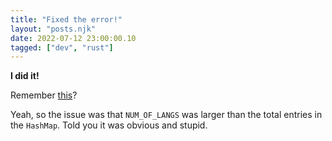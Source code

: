 ```yaml
---
title: "Fixed the error!"
layout: "posts.njk"
date: 2022-07-12 23:00:00.10
tagged: ["dev", "rust"]
---
```


**I did it!**

Remember [this](../learning-rust/)?

Yeah, so the issue was that `NUM_OF_LANGS` was larger than the total entries in the `HashMap`.
Told you it was obvious and stupid.